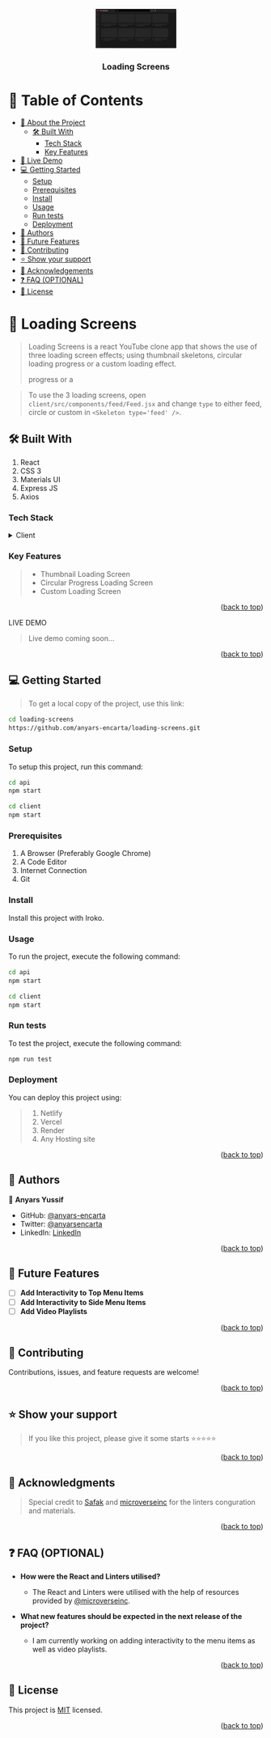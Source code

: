 <a name="readme-top"></a>

<div align="center">

 <!-- LOGO -->

  <img src="./client//src/assets/loading.png" alt="logo" width="160"  height="auto" />
  <br/>

<!-- MAIN HEADING -->

  <h3><b>Loading Screens</b></h3>

</div>

<!-- TABLE OF CONTENTS -->
# 📗 Table of Contents

- [📖 About the Project](#about-project)
  - [🛠 Built With](#built-with)
    - [Tech Stack](#tech-stack)
    - [Key Features](#key-features)
- [🚀 Live Demo](#live-demo)
- [💻 Getting Started](#getting-started)
  - [Setup](#setup)
  - [Prerequisites](#prerequisites)
  - [Install](#install)
  - [Usage](#usage)
  - [Run tests](#run-tests)
  - [Deployment](#deployment)
- [👥 Authors](#authors)
- [🔭 Future Features](#future-features)
- [🤝 Contributing](#contributing)
- [⭐️ Show your support](#support)
- [🙏 Acknowledgements](#acknowledgements)
- [❓ FAQ (OPTIONAL)](#faq)
- [📝 License](#license)

<!-- INTRO -->
# 📖 Loading Screens<a name="about-project"></a>

> Loading Screens is a react YouTube clone app that shows the use of three loading screen effects; using thumbnail skeletons, circular loading progress or a custom loading effect.
>
> progress or a

> To use the 3 loading screens, open `client/src/components/feed/Feed.jsx` and change `type` to either feed, circle or custom in `<Skeleton type='feed' />`.

## 🛠 Built With <a name="built-with"></a>
1. React
2. CSS 3
3. Materials UI
4. Express JS
5. Axios

### Tech Stack <a name="tech-stack"></a>

<details>
  <summary>Client</summary>
  <ul>
    <li><a href="https://reactjs.org/">React</a></li>
    <li><a href="https://css3.com/">CSS 3</a></li>
    <li><a href="https://mui.com/">Materials UI</a></li>
    <li><a href="https://expressjs.com/">Express JS</a></li>
    <li><a href="https://axios-http.com/">Axios</a></li>
  </ul>
</details>

<!-- Features -->

### Key Features <a name="key-features"></a>

> - Thumbnail Loading Screen
> - Circular Progress Loading Screen
> - Custom Loading Screen

<p align="right">(<a href="#readme-top">back to top</a>)</p>

<!-- LIVE DEMO -->

LIVE DEMO

> Live demo coming soon...

<p align="right">(<a href="#readme-top">back to top</a>)</p>

<!-- GETTING STARTED -->

## 💻 Getting Started <a name="getting-started"></a>

> To get a local copy of the project, use this link:
> 
```sh
cd loading-screens
https://github.com/anyars-encarta/loading-screens.git
```

<!-- SETUP -->
### Setup

To setup this project, run this command:

```sh
cd api
npm start
```

```sh
cd client
npm start
```
### Prerequisites

1. A Browser (Preferably Google Chrome)
2. A Code Editor
3. Internet Connection
4. Git

<!-- INSTALL -->
### Install

Install this project with Iroko.

### Usage

To run the project, execute the following command:

```sh
cd api
npm start
```

```sh
cd client
npm start
```
### Run tests
To test the project, execute the following command:
```sh
npm run test
```
### Deployment

You can deploy this project using:
> 1. Netlify
> 2. Vercel
> 3. Render
> 4. Any Hosting site

<p align="right">(<a href="#readme-top">back to top</a>)</p>

<!-- AUTHORS -->
## 👥 Authors <a name="authors"></a>

👤 **Anyars Yussif**

- GitHub: [@anyars-encarta](https://github.com/anyars-encarta)
- Twitter: [@anyarsencarta](https://twitter.com/anyarsencarta)
- LinkedIn: [LinkedIn](https://www.linkedin.com/in/anyars-yussif/)


<p align="right">(<a href="#readme-top">back to top</a>)</p>

## 🔭 Future Features <a name="future-features"></a>

- [ ] **Add Interactivity to Top Menu Items**
- [ ] **Add Interactivity to Side Menu Items**
- [ ] **Add Video Playlists**

<p align="right">(<a href="#readme-top">back to top</a>)</p>

<!-- CONTRIBUTION -->
## 🤝 Contributing <a name="contributing"></a>

Contributions, issues, and feature requests are welcome!

<p align="right">(<a href="#readme-top">back to top</a>)</p>

<!--SUPPORT -->

## ⭐️ Show your support <a name="support"></a>

> If you like this project, please give it some starts ⭐️⭐️⭐️⭐️⭐️

<p align="right">(<a href="#readme-top">back to top</a>)</p>

<!-- ACKNOWLEDGEMENTS -->
## 🙏 Acknowledgments <a name="acknowledgements"></a>

> Special credit to [Safak](https://github.com/safak) and [microverseinc](https://github.com/microverseinc) for the linters conguration and materials.

<p align="right">(<a href="#readme-top">back to top</a>)</p>

<!-- FAQS -->
## ❓ FAQ (OPTIONAL) <a name="faq"></a>

- **How were the React and Linters utilised?**

  - The React and Linters were utilised with the help of resources provided by [@microverseinc](https://github.com/microverseinc).

- **What new features should be expected in the next release of the project?**

  - I am currently working on adding interactivity to the menu items as well as video playlists.

<p align="right">(<a href="#readme-top">back to top</a>)</p>

<!-- LICENSE -->

## 📝 License <a name="license"></a>

This project is [MIT](./LICENSE) licensed.

<p align="right">(<a href="#readme-top">back to top</a>)</p>
